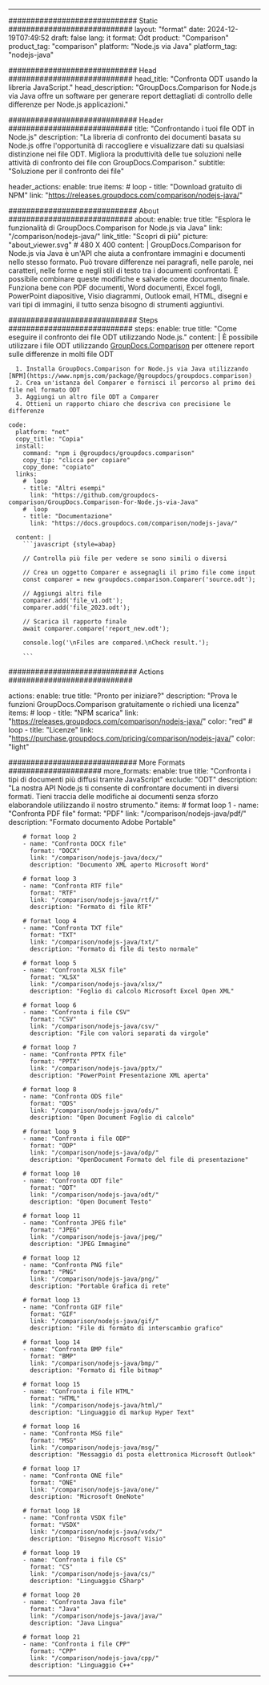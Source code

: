 
---
############################# Static ############################
layout: "format"
date:  2024-12-19T07:49:52
draft: false
lang: it
format: Odt
product: "Comparison"
product_tag: "comparison"
platform: "Node.js via Java"
platform_tag: "nodejs-java"

############################# Head ############################
head_title: "Confronta ODT usando la libreria JavaScript."
head_description: "GroupDocs.Comparison for Node.js via Java offre un software per generare report dettagliati di controllo delle differenze per Node.js applicazioni."

############################# Header ############################
title: "Confrontando i tuoi file ODT in Node.js" 
description: "La libreria di confronto dei documenti basata su Node.js offre l'opportunità di raccogliere e visualizzare dati su qualsiasi distinzione nei file ODT. Migliora la produttività delle tue soluzioni nelle attività di confronto dei file con GroupDocs.Comparison."
subtitle: "Soluzione per il confronto dei file" 

header_actions:
  enable: true
  items:
    #  loop
    - title: "Download gratuito di NPM"
      link: "https://releases.groupdocs.com/comparison/nodejs-java/"
      
############################# About ############################
about:
    enable: true
    title: "Esplora le funzionalità di GroupDocs.Comparison for Node.js via Java"
    link: "/comparison/nodejs-java/"
    link_title: "Scopri di più"
    picture: "about_viewer.svg" # 480 X 400
    content: |
       GroupDocs.Comparison for Node.js via Java è un'API che aiuta a confrontare immagini e documenti nello stesso formato. Può trovare differenze nei paragrafi, nelle parole, nei caratteri, nelle forme e negli stili di testo tra i documenti confrontati. È possibile combinare queste modifiche e salvarle come documento finale. Funziona bene con PDF documenti, Word documenti, Excel fogli, PowerPoint diapositive, Visio diagrammi, Outlook email, HTML, disegni e vari tipi di immagini, il tutto senza bisogno di strumenti aggiuntivi.

############################# Steps ############################
steps:
    enable: true
    title: "Come eseguire il confronto dei file ODT utilizzando Node.js."
    content: |
      È possibile utilizzare i file ODT utilizzando [GroupDocs.Comparison](https://products.groupdocs.com/comparison/nodejs-java/) per ottenere report sulle differenze in molti file ODT
      
      1. Installa GroupDocs.Comparison for Node.js via Java utilizzando [NPM](https://www.npmjs.com/package/@groupdocs/groupdocs.comparison)
      2. Crea un'istanza del Comparer e fornisci il percorso al primo dei file nel formato ODT
      3. Aggiungi un altro file ODT a Comparer
      4. Ottieni un rapporto chiaro che descriva con precisione le differenze
   
    code:
      platform: "net"
      copy_title: "Copia"
      install:
        command: "npm i @groupdocs/groupdocs.comparison"
        copy_tip: "clicca per copiare"
        copy_done: "copiato"
      links:
        #  loop
        - title: "Altri esempi"
          link: "https://github.com/groupdocs-comparison/GroupDocs.Comparison-for-Node.js-via-Java"
        #  loop
        - title: "Documentazione"
          link: "https://docs.groupdocs.com/comparison/nodejs-java/"
          
      content: |
        ```javascript {style=abap}

        // Controlla più file per vedere se sono simili o diversi

        // Crea un oggetto Comparer e assegnagli il primo file come input
        const comparer = new groupdocs.comparison.Comparer('source.odt');

        // Aggiungi altri file
        comparer.add('file_v1.odt');
        comparer.add('file_2023.odt');

        // Scarica il rapporto finale
        await comparer.compare('report_new.odt');

        console.log('\nFiles are compared.\nCheck result.');

        ```            

############################# Actions ############################

actions:
  enable: true
  title: "Pronto per iniziare?"
  description: "Prova le funzioni GroupDocs.Comparison gratuitamente o richiedi una licenza"
  items:
    #  loop
    - title: "NPM scarica"
      link: "https://releases.groupdocs.com/comparison/nodejs-java/"
      color: "red"
        #  loop
    - title: "Licenze"
      link: "https://purchase.groupdocs.com/pricing/comparison/nodejs-java/"
      color: "light"


############################# More Formats #####################
more_formats:
    enable: true
    title: "Confronta i tipi di documenti più diffusi tramite JavaScript"
    exclude: "ODT"
    description: "La nostra API Node.js ti consente di confrontare documenti in diversi formati. Tieni traccia delle modifiche ai documenti senza sforzo elaborandole utilizzando il nostro strumento."
    items: 
        # format loop 1
        - name: "Confronta PDF file"
          format: "PDF"
          link: "/comparison/nodejs-java/pdf/"
          description: "Formato documento Adobe Portable"

        # format loop 2
        - name: "Confronta DOCX file"
          format: "DOCX"
          link: "/comparison/nodejs-java/docx/"
          description: "Documento XML aperto Microsoft Word"

        # format loop 3
        - name: "Confronta RTF file"
          format: "RTF"
          link: "/comparison/nodejs-java/rtf/"
          description: "Formato di file RTF"

        # format loop 4
        - name: "Confronta TXT file"
          format: "TXT"
          link: "/comparison/nodejs-java/txt/"
          description: "Formato di file di testo normale"

        # format loop 5
        - name: "Confronta XLSX file"
          format: "XLSX"
          link: "/comparison/nodejs-java/xlsx/"
          description: "Foglio di calcolo Microsoft Excel Open XML"

        # format loop 6
        - name: "Confronta i file CSV"
          format: "CSV"
          link: "/comparison/nodejs-java/csv/"
          description: "File con valori separati da virgole"

        # format loop 7
        - name: "Confronta PPTX file"
          format: "PPTX"
          link: "/comparison/nodejs-java/pptx/"
          description: "PowerPoint Presentazione XML aperta"

        # format loop 8
        - name: "Confronta ODS file"
          format: "ODS"
          link: "/comparison/nodejs-java/ods/"
          description: "Open Document Foglio di calcolo"

        # format loop 9
        - name: "Confronta i file ODP"
          format: "ODP"
          link: "/comparison/nodejs-java/odp/"
          description: "OpenDocument Formato del file di presentazione"

        # format loop 10
        - name: "Confronta ODT file"
          format: "ODT"
          link: "/comparison/nodejs-java/odt/"
          description: "Open Document Testo"

        # format loop 11
        - name: "Confronta JPEG file"
          format: "JPEG"
          link: "/comparison/nodejs-java/jpeg/"
          description: "JPEG Immagine"

        # format loop 12
        - name: "Confronta PNG file"
          format: "PNG"
          link: "/comparison/nodejs-java/png/"
          description: "Portable Grafica di rete"

        # format loop 13
        - name: "Confronta GIF file"
          format: "GIF"
          link: "/comparison/nodejs-java/gif/"
          description: "File di formato di interscambio grafico"

        # format loop 14
        - name: "Confronta BMP file"
          format: "BMP"
          link: "/comparison/nodejs-java/bmp/"
          description: "Formato di file bitmap"

        # format loop 15
        - name: "Confronta i file HTML"
          format: "HTML"
          link: "/comparison/nodejs-java/html/"
          description: "Linguaggio di markup Hyper Text"

        # format loop 16
        - name: "Confronta MSG file"
          format: "MSG"
          link: "/comparison/nodejs-java/msg/"
          description: "Messaggio di posta elettronica Microsoft Outlook"

        # format loop 17
        - name: "Confronta ONE file"
          format: "ONE"
          link: "/comparison/nodejs-java/one/"
          description: "Microsoft OneNote"

        # format loop 18
        - name: "Confronta VSDX file"
          format: "VSDX"
          link: "/comparison/nodejs-java/vsdx/"
          description: "Disegno Microsoft Visio"

        # format loop 19
        - name: "Confronta i file CS"
          format: "CS"
          link: "/comparison/nodejs-java/cs/"
          description: "Linguaggio CSharp"

        # format loop 20
        - name: "Confronta Java file"
          format: "Java"
          link: "/comparison/nodejs-java/java/"
          description: "Java Lingua"
          
        # format loop 21
        - name: "Confronta i file CPP"
          format: "CPP"
          link: "/comparison/nodejs-java/cpp/"
          description: "Linguaggio C++"
---
